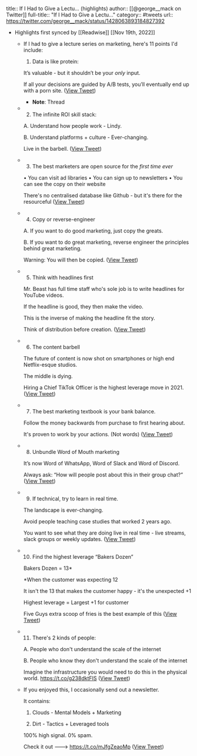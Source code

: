 title:: If I Had to Give a Lectu... (highlights)
author:: [[@george__mack on Twitter]]
full-title:: "If I Had to Give a Lectu..."
category:: #tweets
url:: https://twitter.com/george__mack/status/1428063893184827392

- Highlights first synced by [[Readwise]] [[Nov 19th, 2022]]
	- If I had to give a lecture series on marketing, here's 11 points I'd include: 
	  
	  1. Data is like protein:
	  
	  It’s valuable - but it shouldn’t be your *only* input. 
	  
	  If all your decisions are guided by A/B tests, you’ll eventually end up with a porn site. ([View Tweet](https://twitter.com/george__mack/status/1428063893184827392))
		- **Note**: Thread
	- 2. The infinite ROI skill stack: 
	  
	  A. Understand how people work - Lindy. 
	  
	  B. Understand platforms + culture - Ever-changing. 
	  
	  Live in the barbell. ([View Tweet](https://twitter.com/george__mack/status/1428063902148046851))
	- 3. The best marketers are open source for the *first time ever*
	  
	  • You can visit ad libraries 
	  • You can sign up to newsletters
	  • You can see the copy on their website
	  
	  There's no centralised database like Github - but it's there for the resourceful ([View Tweet](https://twitter.com/george__mack/status/1428063910511403008))
	- 4. Copy or reverse-engineer 
	  
	  A. If you want to do good marketing, just copy the greats. 
	  
	  B. If you want to do great marketing, reverse engineer the principles behind great marketing. 
	  
	  Warning: You will then be copied. ([View Tweet](https://twitter.com/george__mack/status/1428063917918523393))
	- 5. Think with headlines first
	  
	  Mr. Beast has full time staff who's sole job is to write headlines for YouTube videos. 
	  
	  If the headline is good, they then make the video. 
	  
	  This is the inverse of making the headline fit the story. 
	  
	  Think of distribution before creation. ([View Tweet](https://twitter.com/george__mack/status/1428063926776967176))
	- 6. The content barbell 
	  
	  The future of content is now shot on smartphones or high end Netflix-esque studios. 
	  
	  The middle is dying. 
	  
	  Hiring a Chief TikTok Officer is the highest leverage move in 2021. ([View Tweet](https://twitter.com/george__mack/status/1428063934486130690))
	- 7. The best marketing textbook is your bank balance. 
	  
	  Follow the money backwards from purchase to first hearing about. 
	  
	  It's proven to work by your actions. (Not words) ([View Tweet](https://twitter.com/george__mack/status/1428063943570886658))
	- 8. Unbundle Word of Mouth marketing 
	  
	  It’s now Word of WhatsApp, Word of Slack and Word of Discord. 
	  
	  Always ask: “How will people post about this in their group chat?” ([View Tweet](https://twitter.com/george__mack/status/1428063956334170115))
	- 9. If technical, try to learn in real time. 
	  
	  The landscape is ever-changing. 
	  
	  Avoid people teaching case studies that worked 2 years ago. 
	  
	  You want to see what they are doing live in real time - live streams, slack groups or weekly updates. ([View Tweet](https://twitter.com/george__mack/status/1428063965486125077))
	- 10. Find the highest leverage “Bakers Dozen” 
	  
	  Bakers Dozen = 13*
	  
	  *When the customer was expecting 12 
	  
	  It isn't the 13 that makes the customer happy - it's the unexpected +1
	  
	  Highest leverage = Largest +1 for customer
	  
	  Five Guys extra scoop of fries is the best example of this ([View Tweet](https://twitter.com/george__mack/status/1428063974008971266))
	- 11. There's 2 kinds of people: 
	  
	  A. People who don't understand the scale of the internet 
	  
	  B. People who know they don't understand the scale of the internet
	  
	  Imagine the infrastructure you would need to do this in the physical world. https://t.co/g238dktFIS ([View Tweet](https://twitter.com/george__mack/status/1428065540581568513))
	- If you enjoyed this, I occasionally send out a newsletter. 
	  
	  It contains: 
	  
	  1. Clouds - Mental Models + Marketing
	  
	  2. Dirt - Tactics + Leveraged tools 
	  
	  100% high signal. 0% spam. 
	  
	  Check it out ---> https://t.co/mJfgZeaoMp ([View Tweet](https://twitter.com/george__mack/status/1428065718990430217))